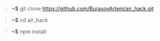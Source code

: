 > **~$** git clone https://github.com/BurasovArtem/air_hack.git

> **~$** cd air_hack

> **~$** npm install
